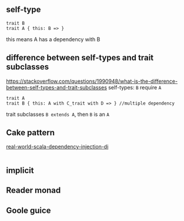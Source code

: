 
## self-type
```
trait B
trait A { this: B => }
```
this means A has a dependency with B

## difference between self-types and trait subclasses
https://stackoverflow.com/questions/1990948/what-is-the-difference-between-self-types-and-trait-subclasses
self-types: `B` require `A`
```
trait A
trait B { this: A with C_trait with D => } //multiple dependency
```
trait subclasses `B extends A`, then `B` is an `A`

## Cake pattern
[real-world-scala-dependency-injection-di](http://jonasboner.com/real-world-scala-dependency-injection-di/)

```

```

## implicit

## Reader monad

## Goole guice
